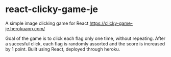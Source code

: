 # react-clicky-game-je
A simple image clicking game for React
https://clicky-game-je.herokuapp.com/

Goal of the game is to click each flag only one time, without repeating. After a succesful click, each flag is randomly assorted and the score is increased by 1 point. Built using React, deployed through heroku.

